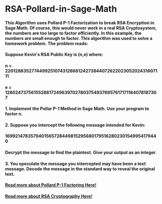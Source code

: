 # RSA-Pollard-in-Sage-Math

#### This Algorithm uses Pollard P-1 Factorization to break RSA Encryption in Sage Math. Of course, this would never work in a real RSA Cryptosystem, the numbers are too large to factor efficiently. In this example, the numbers are small enough to factor. This algorithm was used to solve a homework problem. The problem reads:

#### Suppose Kevin's RSA Public Key is (n,e) where:
#### n = 220128835277449925107431266612427384407262202305202431607111
#### e = 128024737561552881724963970278037549376957617171184078187307

#### 1. Implement the Pollar P-1 Method in Sage Math. Use your program to factor n.

#### 2. Suppose you intercept the following message intended for Kevin:
#### 16992147835794015657284498152956801795162802301549954179440
#### Decrypt the message to find the plaintext. Give your output as an integer.

#### 3. You speculate the message you intercepted may have been a text message. Decode the message in the standard way to reveal the original text.

#### [Read more about Pollard P-1 Factoring Here!](https://www.geeksforgeeks.org/pollard-p-1-algorithm/)
#### [Read more about RSA Cryptography Here!](https://www.geeksforgeeks.org/rsa-algorithm-cryptography/)

